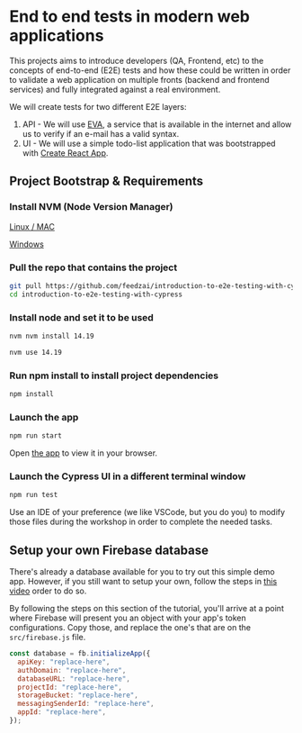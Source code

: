 # End to end tests in modern web applications

This projects aims to introduce developers (QA, Frontend, etc) to the concepts of end-to-end (E2E) tests and how these could be written in order to validate a web application on multiple fronts (backend and frontend services) and fully integrated against a real environment.

We will create tests for two different E2E layers:

1. API - We will use [EVA](https://api.eva.pingutil.com), a service that is available in the internet and allow us to verify if an e-mail has a valid syntax.
2. UI - We will use a simple todo-list application that was bootstrapped with [Create React App](https://github.com/facebook/create-react-app).

## Project Bootstrap & Requirements

### Install NVM (Node Version Manager)

[Linux / MAC](https://heynode.com/tutorial/install-nodejs-locally-nvm)

[Windows](https://github.com/coreybutler/nvm-windows#installation--upgrades)

### Pull the repo that contains the project

```sh
git pull https://github.com/feedzai/introduction-to-e2e-testing-with-cypress.git
cd introduction-to-e2e-testing-with-cypress
```

### Install node and set it to be used

```sh
nvm nvm install 14.19
```

```sh
nvm use 14.19
```

### Run npm install to install project dependencies

```sh
npm install
```

### Launch the app

```sh
npm run start
```

Open [the app](http://localhost:3000) to view it in your browser.

### Launch the Cypress UI in a different terminal window

```sh
npm run test
```

Use an IDE of your preference (we like VSCode, but you do you) to modify those files during the workshop in order to complete the needed tasks.

## Setup your own Firebase database

There's already a database available for you to try out this simple demo app. However, if you still want to setup your own, follow the steps in [this video](https://youtu.be/HgfA4W_VjmI) order to do so.

By following the steps on this section of the tutorial, you'll arrive at a point where Firebase will present you an object with your app's token configurations. Copy those, and replace the one's that are on the `src/firebase.js` file.

```js
const database = fb.initializeApp({
  apiKey: "replace-here",
  authDomain: "replace-here",
  databaseURL: "replace-here",
  projectId: "replace-here",
  storageBucket: "replace-here",
  messagingSenderId: "replace-here",
  appId: "replace-here",
});
```
